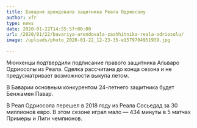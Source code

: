 ```yaml
---
title: Бавария арендовала защитника Реала Одриосолу
author: xfr
type: news
date: 2020-01-22T14:55:57+00:00
url: /2020/01/22/bavariya-arendovala-zashhitnika-reala-odriosolu/
image: /uploads/photo_2020-01-22_12-23-35-e1579704951939.jpg

---
```

Мюнхенцы подтвердили подписание правого защитника Альваро Одриосолы из Реала. Сделка рассчитана до конца сезона и не предусматривает возможности выкупа летом.

В Баварии основным конкурентом 24-летнего защитника будет Бенжамен Павар.

В Реал Одриосола перешел в 2018 году из Реала Сосьедад за 30 миллионов евро. В этом сезоне играл мало &#8212; 434 минуты в 5 матчах Примеры и Лиги чемпионов.